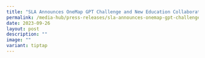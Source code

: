 ```yaml
---
title: "SLA Announces OneMap GPT Challenge and New Education Collaborations: Annexes"
permalink: /media-hub/press-releases/sla-announces-onemap-gpt-challenge-and-new-education-collaborations-annex/
date: 2023-09-26
layout: post
description: ""
image: ""
variant: tiptap
---
```

